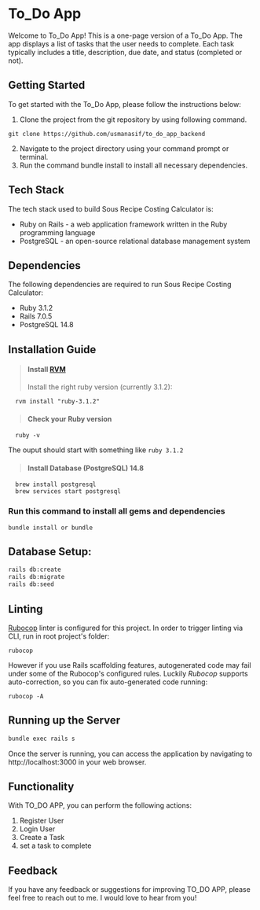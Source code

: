 # To_Do App

Welcome to To_Do App! This is a one-page version of a To_Do App. The app displays a list of tasks that the user needs to complete. Each task typically includes a title, description, due date, and status (completed or not).

## Getting Started

To get started with the To_Do App, please follow the instructions below:

1. Clone the project from the git repository by using following command.

```
git clone https://github.com/usmanasif/to_do_app_backend
```

2. Navigate to the project directory using your command prompt or terminal.
3. Run the command bundle install to install all necessary dependencies.

## Tech Stack

The tech stack used to build Sous Recipe Costing Calculator is:

- Ruby on Rails - a web application framework written in the Ruby programming language
- PostgreSQL - an open-source relational database management system

## Dependencies

The following dependencies are required to run Sous Recipe Costing Calculator:

- Ruby 3.1.2
- Rails 7.0.5
- PostgreSQL 14.8

## Installation Guide

> #### Install [RVM](https://rvm.io/rvm/install)
>
> Install the right ruby version (currently 3.1.2):

```shell
  rvm install "ruby-3.1.2"
```

> #### Check your Ruby version

```shell
  ruby -v
```

The ouput should start with something like `ruby 3.1.2`

> #### Install Database (PostgreSQL) 14.8

```shell
  brew install postgresql
  brew services start postgresql
```

### Run this command to install all gems and dependencies

```
bundle install or bundle
```

## Database Setup:

```sh
rails db:create
rails db:migrate
rails db:seed
```

## Linting

[Rubocop](https://github.com/bbatsov/rubocop) linter is configured for this project. In order to trigger linting via CLI, run in root project's folder:

```
rubocop
```

However if you use Rails scaffolding features, autogenerated code may fail under some of the Rubocop's configured rules. Luckily _Rubocop_ supports auto-correction, so you can fix auto-generated code running:

```
rubocop -A
```

## Running up the Server

```sh
bundle exec rails s
```

Once the server is running, you can access the application by navigating to http://localhost:3000 in your web browser.

## Functionality

With TO_DO APP, you can perform the following actions:

1. Register User
2. Login User
3. Create a Task
4. set a task to complete

## Feedback

If you have any feedback or suggestions for improving TO_DO APP, please feel free to reach out to me. I would love to hear from you!
